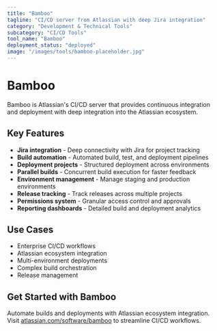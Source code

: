 ```yaml
---
title: "Bamboo"
tagline: "CI/CD server from Atlassian with deep Jira integration"
category: "Development & Technical Tools"
subcategory: "CI/CD Tools"
tool_name: "Bamboo"
deployment_status: "deployed"
image: "/images/tools/bamboo-placeholder.jpg"
---
```


# Bamboo

Bamboo is Atlassian's CI/CD server that provides continuous integration and deployment with deep integration into the Atlassian ecosystem.

## Key Features

- **Jira integration** - Deep connectivity with Jira for project tracking
- **Build automation** - Automated build, test, and deployment pipelines
- **Deployment projects** - Structured deployment across environments
- **Parallel builds** - Concurrent build execution for faster feedback
- **Environment management** - Manage staging and production environments
- **Release tracking** - Track releases across multiple projects
- **Permissions system** - Granular access control and approvals
- **Reporting dashboards** - Detailed build and deployment analytics

## Use Cases

- Enterprise CI/CD workflows
- Atlassian ecosystem integration
- Multi-environment deployments
- Complex build orchestration
- Release management

## Get Started with Bamboo

Automate builds and deployments with Atlassian ecosystem integration. Visit [atlassian.com/software/bamboo](https://atlassian.com/software/bamboo) to streamline CI/CD workflows.